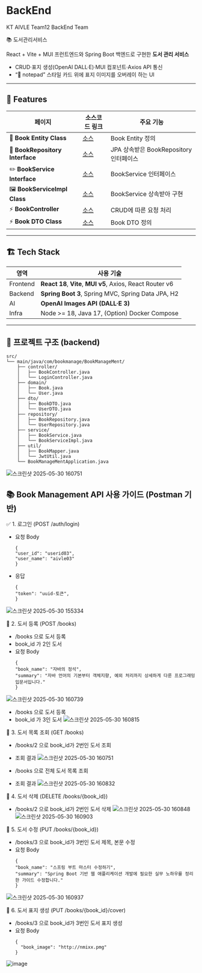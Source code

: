 # BackEnd
KT AIVLE Team12 BackEnd Team

📚 도서관리서비스

React + Vite + MUI 프런트엔드와 Spring Boot 백엔드로 구현한 **도서 관리 서비스**  
- CRUD·표지 생성(OpenAI DALL·E)·MUI 컴포넌트·Axios API 통신  
- “📝 notepad” 스타일 카드 위에 표지 이미지를 오버레이 하는 UI

<!-- ![screenshot](./docs/screenshot-list.png) -->

---

## 🚀 Features
| 페이지 | 소스코드 링크 | 주요 기능 |
|--------|------|-----------|
| 📗 **Book Entity Class** | [소스](https://github.com/AIVLE-MINI-PROJECT-TEAM12/BackEnd/blob/main/BookManageMent/src/main/java/com/bookmanage/BookManageMent/domain/Book.java) | Book Entity 정의 |
| 📘 **BookRepository Interface** | [소스](https://github.com/AIVLE-MINI-PROJECT-TEAM12/BackEnd/blob/main/BookManageMent/src/main/java/com/bookmanage/BookManageMent/repository/BookRepository.java) | JPA 상속받은 BookRepository 인터페이스 |
| ✏️ **BookService Interface** | [소스](https://github.com/AIVLE-MINI-PROJECT-TEAM12/BackEnd/blob/main/BookManageMent/src/main/java/com/bookmanage/BookManageMent/service/BookService.java) | BookService 인터페이스 |
| 🖼 **BookServiceImpl Class** | [소스](https://github.com/AIVLE-MINI-PROJECT-TEAM12/BackEnd/blob/main/BookManageMent/src/main/java/com/bookmanage/BookManageMent/service/BookServiceImpl.java) | BookService 상속받아 구현 |
| ⚡️ **BookController** | [소스](https://github.com/AIVLE-MINI-PROJECT-TEAM12/BackEnd/blob/main/BookManageMent/src/main/java/com/bookmanage/BookManageMent/controller/BookController.java) | CRUD에 따른 요청 처리 |
| ⚡️ **Book DTO Class** | [소스](https://github.com/AIVLE-MINI-PROJECT-TEAM12/BackEnd/blob/main/BookManageMent/src/main/java/com/bookmanage/BookManageMent/dto/BookDTO.java) | Book DTO 정의 |

---

## 🏗 Tech Stack
| 영역 | 사용 기술 |
|------|----------|
| Frontend | **React 18**, **Vite**, **MUI v5**, Axios, React Router v6 |
| Backend | **Spring Boot 3**, Spring MVC, Spring Data JPA, H2 |
| AI | **OpenAI Images API (DALL·E 3)** |
| Infra | Node >= 18, Java 17, (Option) Docker Compose |

---

## 📂 프로젝트 구조 (backend)
```
src/
└── main/java/com/bookmanage/BookManageMent/
    ├── controller/
    │   ├── BookController.java
    │   └── LoginController.java
    ├── domain/
    │   ├── Book.java
    │   └── User.java
    ├── dto/
    │   ├── BookDTO.java
    │   └── UserDTO.java
    ├── repository/
    │   ├── BookRepository.java
    │   └── UserRepository.java
    ├── service/
    │   ├── BookService.java
    │   └── BookServiceImpl.java
    ├── util/
    │   ├── BookMapper.java
    │   └── JwtUtil.java
    └── BookManageMentApplication.java
```

![스크린샷 2025-05-30 160751](https://github.com/user-attachments/assets/eedd660e-e86d-48b1-b1eb-a369fc136d9a)


## 📚 Book Management API 사용 가이드 (Postman 기반)
✅ 1. 로그인 (POST /auth/login)
- 요청 Body
  ```
  {
  "user_id": "userid03",
  "user_name": "aivle03"
  }
  ```
- 응답
  ```
  {
  "token": "uuid-토큰",
  }
  ```
![스크린샷 2025-05-30 155334](https://github.com/user-attachments/assets/2a2b7534-870a-454f-948c-4e3cf30d6d2a)

📘 2. 도서 등록 (POST /books)
- /books 으로 도서 등록
- book_id 가 2인 도서
- 요청 Body
  ```
  {
  "book_name": "자바의 정석",
  "summary": "자바 언어의 기본부터 객체지향, 예외 처리까지 상세하게 다룬 프로그래밍 입문서입니다."
  }
  ```
![스크린샷 2025-05-30 160739](https://github.com/user-attachments/assets/671aeb92-d75c-4a97-8d56-5f6edbe55930)
- /books 으로 도서 등록
- book_id 가 3인 도서
![스크린샷 2025-05-30 160815](https://github.com/user-attachments/assets/07f7cb90-487d-4f46-a712-b4ca9c49056a)

📘 3. 도서 목록 조회 (GET /books)
- /books/2 으로 book_id가 2번인 도서 조회
- 조회 결과
![스크린샷 2025-05-30 160751](https://github.com/user-attachments/assets/eb00e908-1071-4bc1-b4a5-58a271cdd27c)

- /books 으로 전체 도서 목록 조회
- 조회 결과
![스크린샷 2025-05-30 160832](https://github.com/user-attachments/assets/044374c3-8855-47cf-bce2-8e8cd0d056ab)

📘 4. 도서 삭제 (DELETE /books/{book_id})
- /books/2 으로 book_id가 2번인 도서 삭제
![스크린샷 2025-05-30 160848](https://github.com/user-attachments/assets/73c0c0d9-c088-4541-905e-c75d2e41a6a9)
![스크린샷 2025-05-30 160903](https://github.com/user-attachments/assets/1daca781-f786-44bc-8884-edc664023e08)


📘 5. 도서 수정 (PUT /books/{book_id})
- /books/3 으로 book_id가 3번인 도서 제목, 본문 수정
- 요청 Body
  ```
  {
  "book_name": "스프링 부트 마스터 수정하기",
  "summary": "Spring Boot 기반 웹 애플리케이션 개발에 필요한 실무 노하우를 정리한 가이드 수정합니다."
  }
  ```
![스크린샷 2025-05-30 160937](https://github.com/user-attachments/assets/e760b750-a0eb-4ab7-86d0-6a40b9a92971)


📘 6. 도서 표지 생성 (PUT /books/{book_id}/cover)
- /books/3 으로 book_id가 3번인 도서 표지 생성
- 요청 Body
  ```
  {
    "book_image": "http://nmixx.pmg"
  }
  ```
![image](https://github.com/user-attachments/assets/5c22b622-df83-4599-80f1-5d1a9774b5fa)

